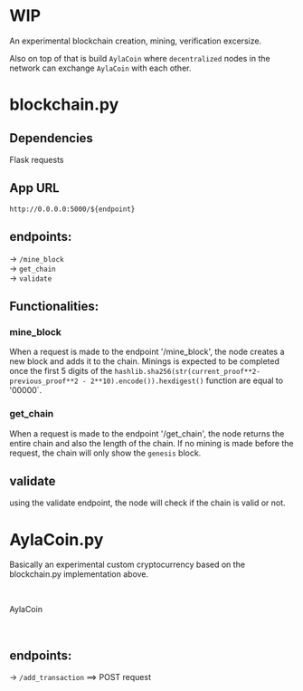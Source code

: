 # WIP


An experimental blockchain creation, mining, verification excersize.

Also on top of that is build `AylaCoin` where `decentralized` nodes in the network can exchange `AylaCoin` with each other.

# blockchain.py 

## Dependencies
Flask
requests

## App URL

`http://0.0.0.0:5000/${endpoint}`

## endpoints:
-> `/mine_block`
<br/>
-> `get_chain`
<br/>
-> `validate`


## Functionalities:

### mine_block

When a request is made to the endpoint '/mine_block', the node creates a new block and adds it to the chain. Minings is expected to be completed once the first 5 digits of the `hashlib.sha256(str(current_proof**2-previous_proof**2 - 2**10).encode()).hexdigest()` function are equal to '00000`.


### get_chain

When a request is made to the endpoint '/get_chain', the node returns the entire chain and also the length of the chain. If no mining is made before the request, the chain will only show the `genesis` block.


## validate

using the validate endpoint, the node will check if the chain is valid or not.






# AylaCoin.py 


<p> Basically an experimental custom cryptocurrency based on the blockchain.py implementation above. </p>

</br>

AylaCoin

</br>


## endpoints:
-> `/add_transaction`  ==> POST request
<br/>

<br/>


